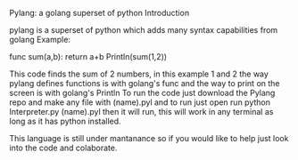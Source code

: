 Pylang: a golang superset of python
Introduction

pylang is a superset of python which adds many syntax capabilities from golang
Example:

func sum(a,b):
    return a+b
Println(sum(1,2))

This code finds the sum of 2 numbers, in this example 1 and 2
the way pylang defines functions is with golang's func and the way to print on the screen is with golang's Println
To run the code just download the Pylang repo and make any file with (name).pyl and to run just open run python Interpreter.py (name).pyl 
then it will run, this will work in any terminal as long as it has python installed.

This language is still under mantanance so if you would like to help just look into the code and colaborate.
